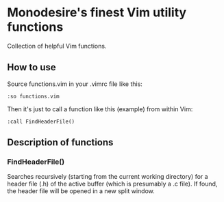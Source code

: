 # Monodesire's finest Vim utility functions

Collection of helpful Vim functions.

## How to use

Source functions.vim in your .vimrc file like this:

`:so functions.vim`

Then it's just to call a function like this (example) from within Vim:

`:call FindHeaderFile()`

## Description of functions

### FindHeaderFile()
Searches recursively (starting from the current working directory) for a header file (.h) of the active buffer (which is presumably a .c file). If found, the header file will be opened in a new split window.
